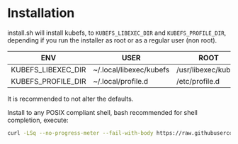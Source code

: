 # Installation

install.sh will install kubefs, to `KUBEFS_LIBEXEC_DIR` and `KUBEFS_PROFILE_DIR`, depending if you run the installer as root or as a regular user (non root).

|         ENV        |           USER          |        ROOT         |
|--------------------|-------------------------|---------------------|
| KUBEFS_LIBEXEC_DIR | ~/.local/libexec/kubefs | /usr/libexec/kubefs |
| KUBEFS_PROFILE_DIR | ~/.local/profile.d      | /etc/profile.d      |

It is recommended to not alter the defaults.

Install to any POSIX compliant shell, bash recommended for shell completion, execute:

```sh
curl -LSq --no-progress-meter --fail-with-body https://raw.githubusercontent.com/dxlr8r/kubefs/master/install.sh | sh -
```
